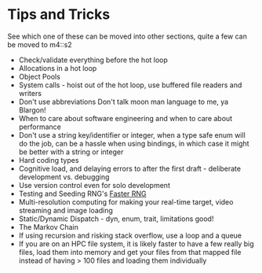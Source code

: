 # Tips and Tricks
See which one of these can be moved into other sections, quite a few can be moved to m4::s2

* Check/validate everything before the hot loop
* Allocations in a hot loop
* Object Pools
* System calls - hoist out of the hot loop, use buffered file readers and writers
* Don't use abbreviations Don't talk moon man language to me, ya Blargon!
* When to care about software engineering and when to care about performance
* Don't use a string key/identifier or integer, when a type safe enum will do the job, can be a hassle when using
bindings, in which case it might be better with a string or integer
* Hard coding types
* Cognitive load, and delaying errors to after the first draft - deliberate development vs. debugging
* Use version control even for solo development
* Testing and Seeding RNG's [Faster RNG](https://youtu.be/5_RAHZQCPjE)
* Multi-resolution computing for making your real-time target, video streaming and image loading
* Static/Dynamic Dispatch - dyn, enum, trait, limitations good!
* The Markov Chain
* If using recursion and risking stack overflow, use a loop and a queue
* If you are on an HPC file system, it is likely faster to have a few really big files, load them into memory and get your files from that mapped file instead of having > 100 files and loading them individually
